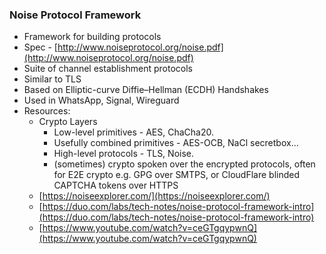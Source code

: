 ### Noise Protocol Framework

- Framework for building protocols
- Spec - [http://www.noiseprotocol.org/noise.pdf](http://www.noiseprotocol.org/noise.pdf)
- Suite of channel establishment protocols
- Similar to TLS
- Based on Elliptic-curve Diffie–Hellman (ECDH) Handshakes
- Used in WhatsApp, Signal, Wireguard
- Resources:
    - Crypto Layers
        - Low-level primitives - AES, ChaCha20.
        - Usefully combined primitives - AES-OCB, NaCl secretbox...
        - High-level protocols - TLS, Noise.
        - (sometimes) crypto spoken over the encrypted protocols, often for E2E crypto e.g. GPG over SMTPS, or CloudFlare blinded CAPTCHA tokens over HTTPS
    - [https://noiseexplorer.com/](https://noiseexplorer.com/)
    - [https://duo.com/labs/tech-notes/noise-protocol-framework-intro](https://duo.com/labs/tech-notes/noise-protocol-framework-intro)
    - [https://www.youtube.com/watch?v=ceGTgqypwnQ](https://www.youtube.com/watch?v=ceGTgqypwnQ)